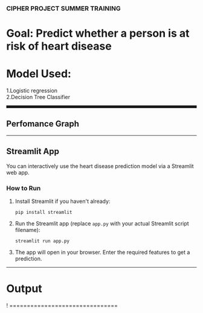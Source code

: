 ### CIPHER PROJECT SUMMER TRAINING

# Goal: Predict whether a person is at risk of heart disease

# Model Used:
<p>
1.Logistic regression<br>
2.Decision Tree Classifier

<hr style='border-style:dotted'>
<h2>Perfomance Graph</h2>

---

## Streamlit App

You can interactively use the heart disease prediction model via a Streamlit web app.

### How to Run

1. Install Streamlit if you haven't already:
   ```
   pip install streamlit
   ```

2. Run the Streamlit app (replace `app.py` with your actual Streamlit script filename):
   ```
   streamlit run app.py
   ```

3. The app will open in your browser. Enter the required features to get a prediction.

---



# Output
! ===============================
